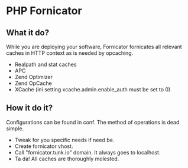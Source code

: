 PHP Fornicator
===============

What it do?
------------

While you are deploying your software, Fornicator fornicates all relevant caches in HTTP context as is needed by
opcaching.

* Realpath and stat caches
* APC
* Zend Optimizer
* Zend OpCache
* XCache (ini setting xcache.admin.enable_auth must be set to 0)

How it do it?
--------------

Configurations can be found in conf. The method of operations is dead simple.

* Tweak for you specific needs if need be.
* Create fornicator vhost.
* Call "fornicator.tunk.io" domain. It always goes to localhost.
* Ta da! All caches are thoroughly molested.

